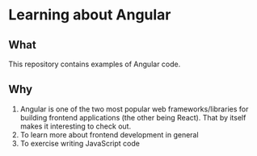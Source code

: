 # Learning about Angular

## What
This repository contains examples of Angular code. 

## Why
1. Angular is one of the two most popular web frameworks/libraries for building frontend applications (the other being React). That by itself makes it interesting to check out.
2. To learn more about frontend development in general
3. To exercise writing JavaScript code

